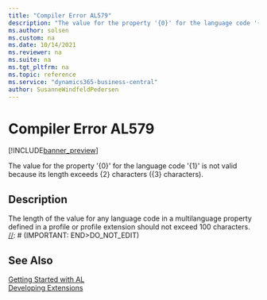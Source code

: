 ```yaml
---
title: "Compiler Error AL579"
description: "The value for the property '{0}' for the language code '{1}' is not valid because its length exceeds {2} characters ({3} characters)."
ms.author: solsen
ms.custom: na
ms.date: 10/14/2021
ms.reviewer: na
ms.suite: na
ms.tgt_pltfrm: na
ms.topic: reference
ms.service: "dynamics365-business-central"
author: SusanneWindfeldPedersen
---
```

[//]: # (START>DO_NOT_EDIT)
[//]: # (IMPORTANT:Do not edit any of the content between here and the END>DO_NOT_EDIT.)
[//]: # (Any modifications should be made in the .xml files in the ModernDev repo.)
# Compiler Error AL579

[!INCLUDE[banner_preview](../includes/banner_preview.md)]

The value for the property '{0}' for the language code '{1}' is not valid because its length exceeds {2} characters ({3} characters).


## Description
The length of the value for any language code in a multilanguage property defined in a profile or profile extension should not exceed 100 characters.
[//]: # (IMPORTANT: END>DO_NOT_EDIT)
## See Also  
[Getting Started with AL](../devenv-get-started.md)  
[Developing Extensions](../devenv-dev-overview.md)  